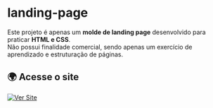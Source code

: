 # landing-page
Este projeto é apenas um **molde de landing page** desenvolvido para praticar **HTML e CSS**.  
Não possui finalidade comercial, sendo apenas um exercício de aprendizado e estruturação de páginas.  

## 🌍 Acesse o site
[![Ver Site](https://img.shields.io/badge/Ver%20Landing%20Page-000?style=for-the-badge&logo=github&logoColor=white)](https://thiagoyanagimori.github.io/landing-page/)
